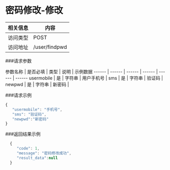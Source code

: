 # 密码修改-修改
 相关信息 | 内容
 ------ | ------
 访问类型 | POST
 访问地址 | /user/findpwd

###请求参数

 参数名称 | 是否必填 | 类型 | 说明 | 示例数据
 ------ | ------ | ------ | ------ | ------ | ------
 usermobile | 是 | 字符串 | 用户手机号 | 
 sms | 是 | 字符串 | 验证码 | 
 newpwd | 是 | 字符串 | 新密码 | 

###请求示例
```javascript
{
   "usermobile": "手机号",
   "sms": "验证码",
   "newpwd":"新密码"
}
```

###返回结果示例

```javascript
  {
     "code": 1,
     "message": "密码修改成功",
     "result_data":null
  }



```
